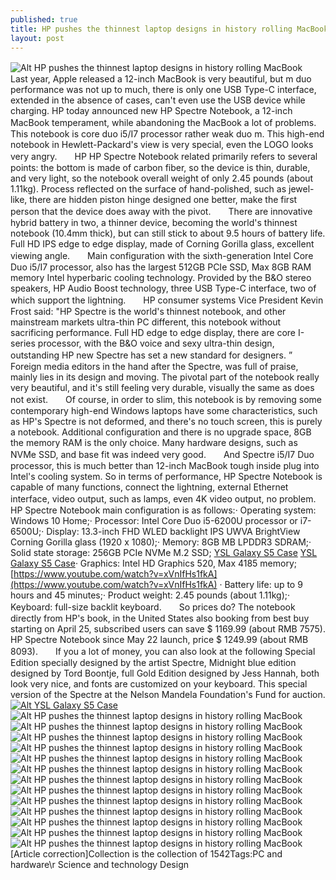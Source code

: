 ```yaml
---
published: true
title: HP pushes the thinnest laptop designs in history rolling MacBook
layout: post
---
```

![Alt HP pushes the thinnest laptop designs in history rolling MacBook](https://c2.staticflickr.com/2/1523/26189169061_5c783ee8b7_z.jpg)　　Last year, Apple released a 12-inch MacBook is very beautiful, but m duo performance was not up to much, there is only one USB Type-C interface, extended in the absence of cases, can\'t even use the USB device while charging. HP today announced new HP Spectre Notebook, a 12-inch MacBook temperament, while abandoning the MacBook a lot of problems.　　This notebook is core duo i5/I7 processor rather weak duo m. This high-end notebook in Hewlett-Packard\'s view is very special, even the LOGO looks very angry.　　HP HP Spectre Notebook related primarily refers to several points: the bottom is made of carbon fiber, so the device is thin, durable, and very light, so the notebook overall weight of only 2.45 pounds (about 1.11kg). Process reflected on the surface of hand-polished, such as jewel-like, there are hidden piston hinge designed one better, make the first person that the device does away with the pivot.　　There are innovative hybrid battery in two, a thinner device, becoming the world\'s thinnest notebook (10.4mm thick), but can still stick to about 9.5 hours of battery life. Full HD IPS edge to edge display, made of Corning Gorilla glass, excellent viewing angle.　　Main configuration with the sixth-generation Intel Core Duo i5/I7 processor, also has the largest 512GB PCIe SSD, Max 8GB RAM memory Intel hyperbaric cooling technology. Provided by the B&O stereo speakers, HP Audio Boost technology, three USB Type-C interface, two of which support the lightning.　　HP consumer systems Vice President Kevin Frost said: \"HP Spectre is the world\'s thinnest notebook, and other mainstream markets ultra-thin PC different, this notebook without sacrificing performance. Full HD edge to edge display, there are core I-series processor, with the B&O voice and sexy ultra-thin design, outstanding HP new Spectre has set a new standard for designers. ”　　Foreign media editors in the hand after the Spectre, was full of praise, mainly lies in its design and moving. The pivotal part of the notebook really very beautiful, and it\'s still feeling very durable, visually the same as does not exist.　　Of course, in order to slim, this notebook is by removing some contemporary high-end Windows laptops have some characteristics, such as HP\'s Spectre is not deformed, and there\'s no touch screen, this is purely a notebook. Additional configuration and there is no upgrade space, 8GB the memory RAM is the only choice. Many hardware designs, such as NVMe SSD, and base fit was indeed very good.　　And Spectre i5/I7 Duo processor, this is much better than 12-inch MacBook tough inside plug into Intel\'s cooling system. So in terms of performance, HP Spectre Notebook is capable of many functions, connect the lightning, external Ethernet interface, video output, such as lamps, even 4K video output, no problem.　　HP Spectre Notebook main configuration is as follows:· Operating system: Windows 10 Home;· Processor: Intel Core Duo i5-6200U processor or i7-6500U;· Display: 13.3-inch FHD WLED backlight IPS UWVA BrightView Corning Gorilla glass (1920 x 1080);· Memory: 8GB MB LPDDR3 SDRAM;· Solid state storage: 256GB PCIe NVMe M.2 SSD; [YSL Galaxy S5 Case](http://www.nodcase.com/ysl-quilted-case-with-chain-holder-for-samsung-galaxy-s5-black-p-3671.html) [YSL Galaxy S5 Case](http://yuguantech.blogspot.com/2016/01/lab-draw-something-of-lei-feng-s.html)· Graphics: Intel HD Graphics 520, Max 4185 memory; [https://www.youtube.com/watch?v=xVnIfHs1fkA](https://www.youtube.com/watch?v=xVnIfHs1fkA) · Battery life: up to 9 hours and 45 minutes;· Product weight: 2.45 pounds (about 1.11kg);· Keyboard: full-size backlit keyboard.　　So prices do? The notebook directly from HP\'s book, in the United States also booking from best buy starting on April 25, subscribed users can save $ 1169.99 (about RMB 7575). HP Spectre Notebook since May 22 launch, price $ 1249.99 (about RMB 8093).　　If you a lot of money, you can also look at the following Special Edition specially designed by the artist Spectre, Midnight blue edition designed by Tord Boontje, full Gold Edition designed by Jess Hannah, both look very nice, and fonts are customized on your keyboard. This special version of the Spectre at the Nelson Mandela Foundation\'s Fund for auction.[![Alt YSL Galaxy S5 Case](http://www.nodcase.com/images/large/s5/ysl_galaxy_s5_s5071_lrg.jpg)](http://www.nodcase.com/ysl-quilted-case-with-chain-holder-for-samsung-galaxy-s5-black-p-3671.html)![Alt HP pushes the thinnest laptop designs in history rolling MacBook](https://c2.staticflickr.com/2/1442/26229510956_1389ec9524_z.jpg)![Alt HP pushes the thinnest laptop designs in history rolling MacBook](https://c2.staticflickr.com/2/1555/26255444735_448006551b_z.jpg)![Alt HP pushes the thinnest laptop designs in history rolling MacBook](https://c2.staticflickr.com/2/1542/25982606360_0735e54f87_z.jpg)![Alt HP pushes the thinnest laptop designs in history rolling MacBook](https://c2.staticflickr.com/2/1477/25982612430_e763742fda_z.jpg)![Alt HP pushes the thinnest laptop designs in history rolling MacBook](https://c2.staticflickr.com/2/1581/26229537216_dd15625fc2_z.jpg)![Alt HP pushes the thinnest laptop designs in history rolling MacBook](https://c2.staticflickr.com/2/1563/26229543596_dc06fff331_z.jpg)![Alt HP pushes the thinnest laptop designs in history rolling MacBook](https://c2.staticflickr.com/2/1675/26229549476_235b9254e0_z.jpg)![Alt HP pushes the thinnest laptop designs in history rolling MacBook](https://c2.staticflickr.com/2/1517/26163041012_cc22006c21_z.jpg)![Alt HP pushes the thinnest laptop designs in history rolling MacBook](https://c2.staticflickr.com/2/1514/25982644690_0ce43fabbc_z.jpg)![Alt HP pushes the thinnest laptop designs in history rolling MacBook](https://c2.staticflickr.com/2/1574/25650719174_9f9e79df8c_z.jpg)![Alt HP pushes the thinnest laptop designs in history rolling MacBook](https://c2.staticflickr.com/2/1654/26229574236_139fcb1ba3_z.jpg)![Alt HP pushes the thinnest laptop designs in history rolling MacBook](https://c2.staticflickr.com/2/1619/26255507535_0cabdb39c8_z.jpg)![Alt HP pushes the thinnest laptop designs in history rolling MacBook](https://c2.staticflickr.com/2/1623/26229586716_e9fd943c6a_z.jpg)[Article correction]Collection is the collection of 1542Tags:PC and hardware\r Science and technology Design